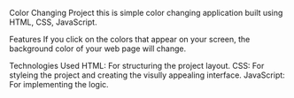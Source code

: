 Color Changing Project
this is  simple color changing application built using HTML, CSS, JavaScript.

Features
If you click on the colors that appear on your screen, the background color of your web page will change.

Technologies Used
HTML: For structuring the project layout.
CSS: For styleing the project and creating the visully appealing interface.
JavaScript: For implementing the logic.
